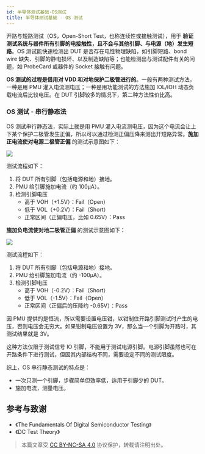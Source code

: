 ```yaml
---
id: 半导体测试基础-OS测试
title: 半导体测试基础 - OS 测试
---
```


开路与短路测试（OS，Open-Short Test，也称连续性或接触测试），用于 **验证测试系统与器件所有引脚的电接触性，且不会与其他引脚、与电源（地）发生短路**。OS 测试能快速检测出 DUT 是否存在电性物理缺陷，如引脚短路、bond wire 缺失、引脚的静电损坏、以及制造缺陷等；也能检测出与测试配件有关的问题，如 ProbeCard 或器件的 Socket 接触有问题。

**OS 测试的过程是借用对 VDD 和对地保护二极管进行的**。一般有两种测试方法，一种是用 PMU 灌入电流测电压；一种是用功能测试的方法施加 IOL/IOH 动态负载电流后比较电压。在 DUT 引脚较多的情况下，第二种方法性价比高。

### OS 测试 - 串行静态法

OS 测试串行静态法，实际上就是用 PMU 灌入电流测电压，因为这个电流会让上下某个保护二极管发生正偏，所以可以通过检测正偏压降来测出开短路异常。**施加正电流使对电源二极管正偏** 的测试示意图如下：

![](https://cos.wiki-power.com/img/20220805165031.png)

测试流程如下：

1. 将 DUT 所有引脚（包括电源和地）接地。
2. PMU 给引脚施加电流（约 100µA）。
3. 检测引脚电压
   - 高于 VOH（+1.5V）：Fail（Open）
   - 低于 VOL（+0.2V）：Fail（Short）
   - 正常区间（正偏电压，比如 0.65V）：Pass

**施加负电流使对地二极管正偏** 的测试示意图如下：

![](https://cos.wiki-power.com/img/20220728142155.png)

测试流程如下：

1. 将 DUT 所有引脚（包括电源和地）接地。
2. PMU 给引脚施加电流（约 -100µA）。
3. 检测引脚电压
   - 高于 VOH（-0.2V）：Fail（Short）
   - 低于 VOL（-1.5V）：Fail（Open）
   - 正常区间（正偏后的压降约 -0.65V）：Pass

因 PMU 提供的是恒流，所以需要设置电压钳，以钳制住开路引脚测试时产生的电压，否则电压会无穷大。如果钳制电压设置为 3V，那么当一个引脚为开路时，其测试结果就是 3V。

这种方法仅限于测试信号 IO 引脚，不能用于测试电源引脚。电源引脚虽然也可在开路条件下进行测试，但因其内部结构不同，需要设定不同的测试限度。

综上，OS 串行静态测试的特点是：

- 一次只测一个引脚，步骤简单但效率低，适用于引脚少的 DUT。
- 施加电流，测量电压。

## 参考与致谢

- 《The Fundamentals Of Digital Semiconductor Testing》
- 《DC Test Theory》

> 本篇文章受 [CC BY-NC-SA 4.0](https://creativecommons.org/licenses/by/4.0/deed.zh) 协议保护，转载请注明出处。
